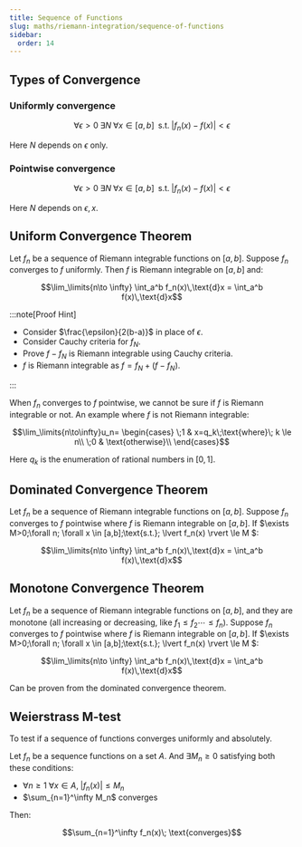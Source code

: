 ```yaml
---
title: Sequence of Functions
slug: maths/riemann-integration/sequence-of-functions
sidebar:
  order: 14
---
```


## Types of Convergence

### Uniformly convergence

```math
\forall \epsilon \gt 0\;
\exists N\;
\forall x\in [a,b]\;
\;
\text{s.t.}
\;
\big|f_n(x)-f(x)\big| \lt \epsilon
```

Here $N$ depends on $\epsilon$ only.

### Pointwise convergence

```math
\forall \epsilon \gt 0\;
\exists N\;
\forall x\in [a,b]\;
\;
\text{s.t.}
\;
\big|f_n(x)-f(x)\big| \lt \epsilon
```

Here $N$ depends on $\epsilon, x$.

## Uniform Convergence Theorem

Let $f_n$ be a sequence of Riemann integrable functions on $[a,b]$. Suppose
$f_n$ converges to $f$ uniformly. Then $f$ is Riemann integrable on $[a,b]$ and:

```math
\lim_\limits{n\to \infty}
\int_a^b f_n(x)\,\text{d}x
=
\int_a^b f(x)\,\text{d}x
```

:::note[Proof Hint]

- Consider $\frac{\epsilon}{2(b-a)}$ in place of $\epsilon$.
- Consider Cauchy criteria for $f_N$.
- Prove $f-f_N$ is Riemann integrable using Cauchy criteria.
- $f$ is Riemann integrable as $f=f_N + (f - f_N)$.

:::

When $f_n$ converges to $f$ pointwise, we cannot be sure if $f$ is Riemann
integrable or not. An example where $f$ is not Riemann integrable:

```math
\lim_\limits{n\to\infty}u_n=
\begin{cases}
\;1 & x=q_k\;\text{where}\; k \le n\\
\;0 & \text{otherwise}\\
\end{cases}
```

Here $q_k$ is the enumeration of rational numbers in $[0,1]$.

## Dominated Convergence Theorem

Let $f_n$ be a sequence of Riemann integrable functions on $[a,b]$. Suppose
$f_n$ converges to $f$ pointwise where $f$ is Riemann integrable on $[a,b]$. If
$\exists M>0\;\forall n\; \forall x \in [a,b]\;\text{s.t.}\; \lvert f_n(x)
\rvert \le M $:

```math
\lim_\limits{n\to \infty}
\int_a^b f_n(x)\,\text{d}x
=
\int_a^b f(x)\,\text{d}x
```

## Monotone Convergence Theorem

Let $f_n$ be a sequence of Riemann integrable functions on $[a,b]$, and they are
monotone (all increasing or decreasing, like $f_1 \le f_2 \cdots \le f_n$).
Suppose $f_n$ converges to $f$ pointwise where $f$ is Riemann integrable on
$[a,b]$. If $\exists M>0\;\forall n\; \forall x \in [a,b]\;\text{s.t.}\; \lvert
f_n(x) \rvert \le M $:

```math
\lim_\limits{n\to \infty}
\int_a^b f_n(x)\,\text{d}x
=
\int_a^b f(x)\,\text{d}x
```

Can be proven from the dominated convergence theorem.

## Weierstrass M-test

To test if a sequence of functions converges uniformly and absolutely.

Let $f_n$ be a sequence functions on a set $A$. And $\exists M_n \ge 0$
satisfying both these conditions:

- $\forall n \ge 1\;\forall x \in A,\; \lvert f_n(x) \rvert \le M_n$
- $\sum_{n=1}^\infty M_n$ converges

Then:

```math
\sum_{n=1}^\infty f_n(x)\; \text{converges}
```
